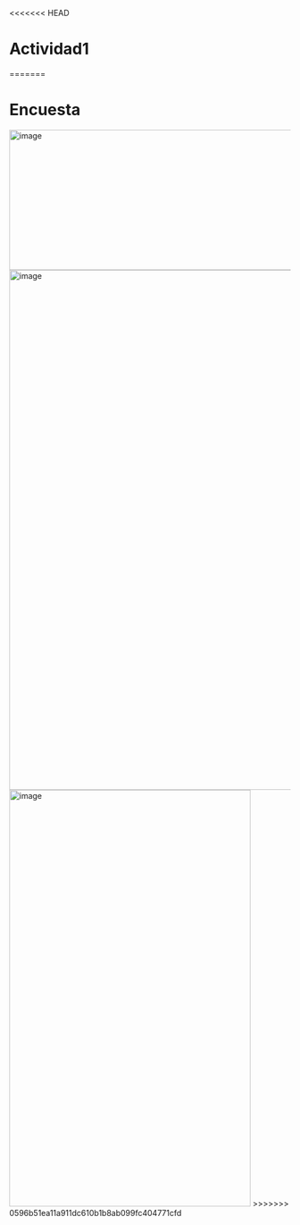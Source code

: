 <<<<<<< HEAD
# Actividad1
=======
# Encuesta

<img width="654" height="251" alt="image" src="https://github.com/user-attachments/assets/7cfa3b94-15fd-4578-b7eb-6460ce12c0eb" />

<img width="568" height="931" alt="image" src="https://github.com/user-attachments/assets/2bd675e0-f1fa-4e70-b42f-3705b1f2a22f" />

<img width="432" height="746" alt="image" src="https://github.com/user-attachments/assets/8e338d30-91a3-4775-b909-5aba4d0a3f45" />
>>>>>>> 0596b51ea11a911dc610b1b8ab099fc404771cfd
